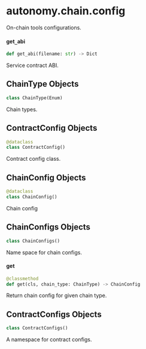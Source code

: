 <a id="autonomy.chain.config"></a>

# autonomy.chain.config

On-chain tools configurations.

<a id="autonomy.chain.config.get_abi"></a>

#### get`_`abi

```python
def get_abi(filename: str) -> Dict
```

Service contract ABI.

<a id="autonomy.chain.config.ChainType"></a>

## ChainType Objects

```python
class ChainType(Enum)
```

Chain types.

<a id="autonomy.chain.config.ContractConfig"></a>

## ContractConfig Objects

```python
@dataclass
class ContractConfig()
```

Contract config class.

<a id="autonomy.chain.config.ChainConfig"></a>

## ChainConfig Objects

```python
@dataclass
class ChainConfig()
```

Chain config

<a id="autonomy.chain.config.ChainConfigs"></a>

## ChainConfigs Objects

```python
class ChainConfigs()
```

Name space for chain configs.

<a id="autonomy.chain.config.ChainConfigs.get"></a>

#### get

```python
@classmethod
def get(cls, chain_type: ChainType) -> ChainConfig
```

Return chain config for given chain type.

<a id="autonomy.chain.config.ContractConfigs"></a>

## ContractConfigs Objects

```python
class ContractConfigs()
```

A namespace for contract configs.

